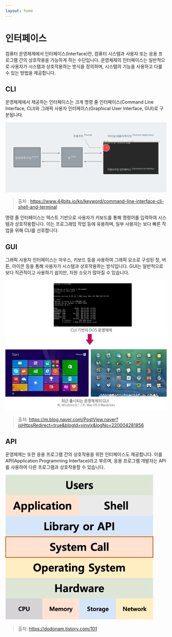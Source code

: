 ```yaml
---
layout: home
---
```


# 인터페이스
컴퓨터 운영체제에서 인터페이스(Interface)란, 컴퓨터 시스템과 사용자 또는 응용 프로그램 간의 상호작용을 가능하게 하는 수단입니다. 운영체제의 인터페이스는 일반적으로 사용자가 시스템과 상호작용하는 방식을 정의하며, 시스템의 기능을 사용하고 다룰 수 있는 방법을 제공합니다.

## CLI  
운영체제에서 제공하는 인터페이스는 크게 명령 줄 인터페이스(Command Line Interface, CLI)와 그래픽 사용자 인터페이스(Graphical User Interface, GUI)로 구분됩니다.  



![커맨드라인 인터페이스에 대한 개념도](./img/65a2fddd862db0e033059b78ca0ac376b81707937f17a316af86366421a57545.m.png)

> 출처 : https://www.44bits.io/ko/keyword/command-line-interface-cli-shell-and-terminal



명령 줄 인터페이스는 텍스트 기반으로 사용자가 키보드를 통해 명령어를 입력하여 시스템과 상호작용합니다. 이는 프로그래밍 작업 등에 유용하며, 일부 사용자는 보다 빠른 작업을 위해 CLI를 선호합니다.





## GUI  
그래픽 사용자 인터페이스는 마우스, 키보드 등을 사용하여 그래픽 요소로 구성된 창, 버튼, 아이콘 등을 통해 사용자가 시스템과 상호작용하는 방식입니다. GUI는 일반적으로 보다 직관적이고 사용하기 쉽지만, 자원 소모가 많아질 수 있습니다.  



![img](./img/GUI_비교.jpg)

> 출처: https://m.blog.naver.com/PostView.naver?isHttpsRedirect=true&blogId=vinylx&logNo=220004281856



## API  
운영체제는 또한 응용 프로그램 간의 상호작용을 위한 인터페이스도 제공합니다. 이를 API(Application Programming Interface)라고 부르며, 응용 프로그램 개발자는 API를 사용하여 다른 프로그램과 상호작용할 수 있습니다.



![운영체제 구조 - 시스템콜 , API, 사용자 모드/ 커널 모드](./img/img.png)

> 출처: https://dodonam.tistory.com/101